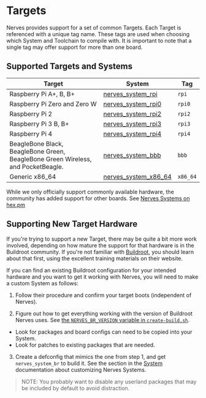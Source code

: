 # Targets

Nerves provides support for a set of common Targets.
Each Target is referenced with a unique tag name.
These tags are used when choosing which System and Toolchain to compile with.
It is important to note that a single tag may offer support for more than one board.

## Supported Targets and Systems

Target | System | Tag
--- | --- | ---
Raspberry Pi A+, B, B+ | [nerves_system_rpi](https://github.com/nerves-project/nerves_system_rpi) | `rpi`
Raspberry Pi Zero and Zero W | [nerves_system_rpi0](https://github.com/nerves-project/nerves_system_rpi0) | `rpi0`
Raspberry Pi 2 | [nerves_system_rpi2](https://github.com/nerves-project/nerves_system_rpi2) | `rpi2`
Raspberry Pi 3 B, B+ | [nerves_system_rpi3](https://github.com/nerves-project/nerves_system_rpi3) | `rpi3`
Raspberry Pi 4 | [nerves_system_rpi4](https://github.com/nerves-project/nerves_system_rpi4) | `rpi4`
BeagleBone Black, BeagleBone Green, BeagleBone Green Wireless, and PocketBeagle. | [nerves_system_bbb](https://github.com/nerves-project/nerves_system_bbb) | `bbb`
Generic x86_64 | [nerves_system_x86_64](https://github.com/nerves-project/nerves_system_x86_64) | `x86_64`

While we only officially support commonly available hardware, the community has
added support for other boards. See
[Nerves Systems on hex.pm](https://hex.pm/packages?search=depends:nerves_system_br)

## Supporting New Target Hardware

If you're trying to support a new Target, there may be quite a bit more work involved, depending on how mature the support for that hardware is in the Buildroot community.
If you're not familiar with [Buildroot](https://buildroot.org/), you should learn about that first, using the excellent training materials on their website.

If you can find an existing Buildroot configuration for your intended hardware and you want to get it working with Nerves, you will need to make a custom System as follows:

1. Follow their procedure and confirm your target boots (independent of Nerves).

2. Figure out how to get everything working with the version of Buildroot Nerves uses.
    See [the `NERVES_BR_VERSION` variable in `create-build.sh`](https://github.com/nerves-project/nerves_system_br/blob/main/create-build.sh).

  * Look for packages and board configs can need to be copied into your System.
  * Look for patches to existing packages that are needed.

3. Create a defconfig that mimics the one from step 1, and get `nerves_system_br` to build it.
   See the section in the [System](systems.html) documentation about customizing Nerves Systems.

> NOTE: You probably want to disable any userland packages that may be included by default to avoid distraction.
